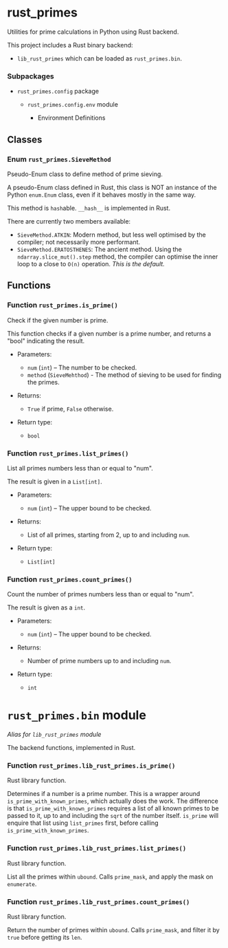 # rust_primes

Utilities for prime calculations in Python using Rust backend.

This project includes a Rust binary backend:

* `lib_rust_primes` which can be loaded as `rust_primes.bin`.

### Subpackages

* `rust_primes.config` package

  * `rust_primes.config.env` module

    * Environment Definitions


## Classes

### Enum `rust_primes.SieveMethod`

Pseudo-Enum class to define method of prime sieving.

A pseudo-Enum class defined in Rust, this class is NOT an instance of the Python
`enum.Enum` class, even if it behaves mostly in the same way.

This method is `hash`able. `__hash__` is implemented in Rust.

There are currently two members available:

- `SieveMethod.ATKIN`: Modern method, but less well optimised by the compiler;
  not necessarily more performant.
- `SieveMethod.ERATOSTHENES`: The ancient method. Using the
  `ndarray.slice_mut().step` method, the compiler can optimise the inner loop
  to a close to ``O(n)`` operation. *This is the default.*


## Functions

### Function `rust_primes.is_prime()`

Check if the given number is prime.

This function checks if a given number is a prime number, and
returns a "bool" indicating the result.

- Parameters:
    - `num` (`int`) – The number to be checked.
    - `method` (`SieveMehthod`) - The method of sieving to be used for finding the
      primes.

- Returns:
    - `True` if prime, `False` otherwise.

- Return type:
    - `bool`

### Function `rust_primes.list_primes()`

List all primes numbers less than or equal to "num".

The result is given in a `List[int]`.

   - Parameters:
      - `num` (`int`) – The upper bound to be checked.

   - Returns:
      - List of all primes, starting from 2, up to and including `num`.

   - Return type:
      - `List[int]`

### Function `rust_primes.count_primes()`

Count the number of primes numbers less than or equal to "num".

The result is given as a `int`.

   - Parameters:
      - `num` (`int`) – The upper bound to be checked.

   - Returns:
      - Number of prime numbers up to and including `num`.

   - Return type:
      - `int`


# `rust_primes.bin` module

*Alias for `lib_rust_primes` module*

The backend functions, implemented in Rust.

### Function `rust_primes.lib_rust_primes.is_prime()`

   Rust library function.

   Determines if a number is a prime number. This is a wrapper around
   `is_prime_with_known_primes`, which actually does the work. The
   difference is that `is_prime_with_known_primes` requires a list of
   all known primes to be passed to it, up to and including the `sqrt`
   of the number itself. `is_prime` will enquire that list using
   `list_primes` first, before calling `is_prime_with_known_primes`.

### Function `rust_primes.lib_rust_primes.list_primes()`

   Rust library function.

   List all the primes within `ubound`. Calls `prime_mask`, and apply
   the mask on `enumerate`.

### Function `rust_primes.lib_rust_primes.count_primes()`

   Rust library function.

   Return the number of primes within `ubound`. Calls `prime_mask`,
   and filter it by `true` before getting its `len`.
